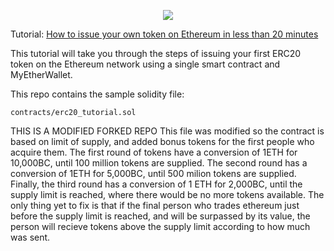 
<p align="center">
  <img src="https://user-images.githubusercontent.com/16810128/36881745-df9c599a-1e23-11e8-9ea3-58d4730bd537.jpeg">
</p>

Tutorial: [How to issue your own token on Ethereum in less than 20 minutes](https://medium.com/bitfwd/how-to-issue-your-own-token-on-ethereum-in-less-than-20-minutes-ac1f8f022793)

This tutorial will take you through the steps of issuing your first ERC20 token on the Ethereum network using a single smart contract and MyEtherWallet.

This repo contains the sample solidity file: 
```
contracts/erc20_tutorial.sol
```

THIS IS A MODIFIED FORKED REPO
This file was modified so the contract is based on limit of supply, and added bonus tokens for the first people who acquire them. The first round of tokens have a conversion of 1ETH for 10,000BC, until 100 million tokens are supplied. The second round has a conversion of 1ETH for 5,000BC, until 500 milion tokens are supplied. Finally, the third round has a conversion of 1 ETH for 2,000BC, until the supply limit is reached, where there would be no more tokens available. The only thing yet to fix is that if the final person who trades ethereum just before the supply limit is reached, and will be surpassed by its value, the person will recieve tokens above the supply limit according to how much was sent.
